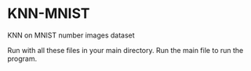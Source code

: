 # KNN-MNIST
KNN on MNIST number images dataset

Run with all these files in your main directory.
Run the main file to run the program.
